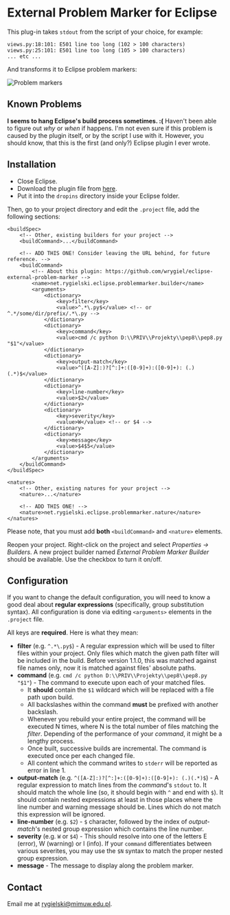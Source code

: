 External Problem Marker for Eclipse
===================================

This plug-in takes `stdout` from the script of your choice, for example:

	views.py:18:101: E501 line too long (102 > 100 characters)
	views.py:25:101: E501 line too long (105 > 100 characters)
	... etc ...

And transforms it to Eclipse problem markers:

![Problem markers](http://i.imgur.com/lJqAr.png)


Known Problems
--------------

**I seems to hang Eclipse's build process sometimes. :(** Haven't been able to figure out
*why* or *when* if happens. I'm not even sure if this problem is caused by the
plugin itself, or by the script I use with it. However, you should know, that this is
the first (and only?) Eclipse plugin I ever wrote.


Installation
------------

* Close Eclipse.
* Download the plugin file from
  [here](https://sourceforge.net/projects/eclipse-epm/files/).
* Put it into the `dropins` directory inside your Eclipse folder.

Then, go to your project directory and edit the `.project` file, add the following sections:

	<buildSpec>
		<!-- Other, existing builders for your project -->
		<buildCommand>...</buildCommand>
		
		<!-- ADD THIS ONE! Consider leaving the URL behind, for future reference. -->
		<buildCommand>
			<!-- About this plugin: https://github.com/wrygiel/eclipse-external-problem-marker -->
			<name>net.rygielski.eclipse.problemmarker.builder</name>
			<arguments>
				<dictionary>
					<key>filter</key>
					<value>^.*\.py$</value> <!-- or ^.*/some/dir/prefix/.*\.py -->
				</dictionary>
				<dictionary>
					<key>command</key>
					<value>cmd /c python D:\\PRIV\\Projekty\\pep8\\pep8.py "$1"</value>
				</dictionary>
				<dictionary>
					<key>output-match</key>
					<value>^([A-Z]:)?[^:]+:([0-9]+):([0-9]+): (.)(.*)$</value>
				</dictionary>
				<dictionary>
					<key>line-number</key>
					<value>$2</value>
				</dictionary>
				<dictionary>
					<key>severity</key>
					<value>W</value> <!-- or $4 -->
				</dictionary>
				<dictionary>
					<key>message</key>
					<value>$4$5</value>
				</dictionary>
			</arguments>
		</buildCommand>
	</buildSpec>
	
	<natures>
		<!-- Other, existing natures for your project -->
		<nature>...</nature>
		
		<!-- ADD THIS ONE! -->
		<nature>net.rygielski.eclipse.problemmarker.nature</nature>
	</natures>

Please note, that you must add **both** `<buildCommand>` and `<nature>` elements.

Reopen your project. Right-click on the project and select *Properties -> Builders*.
A new project builder named *External Problem Marker Builder* should be available.
Use the checkbox to turn it on/off.


Configuration
-------------

If you want to change the default configuration, you will need to know a good deal
about **regular expressions** (specifically, group substitution syntax).
All configuration is done via editing `<arguments>` elements in the `.project` file.

All keys are **required**. Here is what they mean:

  * **filter** (e.g. `^.*\.py$`) - A regular expression which will be used to filter
    files within your project. Only files which match the given path filter will be
	included in the build. Before version 1.1.0, this was matched against file names
	only, now it is matched against files' absolute paths.
  * **command** (e.g. `cmd /c python D:\\PRIV\\Projekty\\pep8\\pep8.py "$1"`) -
    The command to execute upon each of your matched files.
    * It **should** contain the `$1` wildcard which will be replaced with a
      file path upon build.
    * All backslashes within the command **must** be prefixed with another backslash. 
    * Whenever you rebuild your entire project, the command will be executed N times,
      where N is the total number of files matching the *filter*. Depending of the
      performance of your *command*, it might be a lengthy process.
    * Once built, successive builds are incremental. The command is executed once
      per each changed file.
    * All content which the command writes to `stderr` will be reported as
      error in line 1.
  * **output-match** (e.g. `^([A-Z]:)?[^:]+:([0-9]+):([0-9]+): (.)(.*)$`) -
    A regular expression to match lines from the *command*'s `stdout` to. It should
    match the whole line (so, it should begin with `^` and end with `$`). It should
    contain nested expressions at least in those places where the line number and
    warning message should be. Lines which do not match this expression will
    be ignored.
  * **line-number** (e.g. `$2`) - `$` character, followed by the index of *output-match*'s
  nested group expression which contains the line number.
  * **severity** (e.g. `W` or `$4`) - This should resolve into one of the letters
    E (error), W (warning) or I (info). If your `command` differentiates between
    various severites, you may use the `$N` syntax to match the proper nested group
    expression.
  * **message** - The message to display along the problem marker.


Contact
-------

Email me at rygielski@mimuw.edu.pl.
